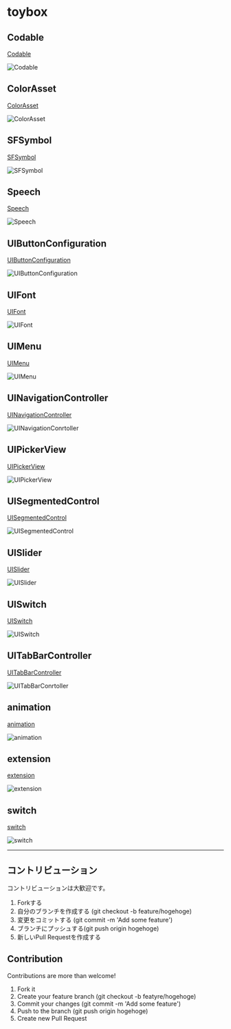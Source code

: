 # toybox

## Codable
[Codable](https://github.com.lifeistech/toybox/tree/main/Codable)

![Codable](Codable/Codable.gif)

## ColorAsset
[ColorAsset](https://github.com.lifeistech/toybox/tree/main/ColorAsset)

![ColorAsset](ColorAsset/ColorAsset.png)

## SFSymbol
[SFSymbol](https://github.com.lifeistech/toybox/tree/main/SFSymbol)

![SFSymbol](SFSymbol/SFSymbol.png)

## Speech
[Speech](https://github.com.lifeistech/toybox/tree/main/Speech)

![Speech](Speech/Speech.png)

## UIButtonConfiguration
[UIButtonConfiguration](https://github.com/lifeistech/toybox/tree/main/UIButtonConfiguration)

![UIButtonConfiguration](UIButtonConfiguration/UIButtonConfiguration.gif)

## UIFont
[UIFont](https://github.com/lifeistech/toybox/tree/main/UIFont)

![UIFont](UIFont/UIFont.png)

## UIMenu
[UIMenu](https://github.com/lifeistech/toybox/tree/main/UIMenu)

![UIMenu](UIMenu/UIMenu.gif)

## UINavigationController
[UINavigationController](https://github.com/lifeistech/toybox/tree/main/UINavigationConrtoller)

![UINavigationConrtoller](UINavigationController/UINavigationController.gif)

## UIPickerView
[UIPickerView](https://github.com/lifeistech/toybox/tree/main/UIPickerView)

![UIPickerView](UIPickerView/UIPickerView.gif)

## UISegmentedControl
[UISegmentedControl](https://github.com/lifeistech/toybox/tree/main/UISegmentedControl)

![UISegmentedControl](UISegmentedControl/UISegmentedControl.gif)

## UISlider
[UISlider](https://github.com/lifeistech/toybox/tree/main/UISlider)

![UISlider](UISlider/UISlider.gif)

## UISwitch
[UISwitch](https://github.com/lifeistech/toybox/tree/main/UISwitch)

![UISwitch](UISwitch/UISwitch.gif)

## UITabBarController
[UITabBarController](https://github.com/lifeistech/toybox/tree/main/UITabBarController)

![UITabBarConrtoller](UITabBarConroller/UITabBarController.gif)

## animation
[animation](https://github.com/lifeistech/toybox/tree/main/animation)

![animation](animation/animation.gif)

## extension
[extension](https://github.com/lifeistech/toybox/tree/main/extension)

![extension](extension/extension.gif)

## switch
[switch](https://github.com/lifeistech/toybox/tree/main/switch)

![switch](switch/switch.gif)

---------------------------------------

## コントリビューション
コントリビューションは大歓迎です。

1. Forkする
2. 自分のブランチを作成する (git checkout -b feature/hogehoge)
3. 変更をコミットする (git commit -m 'Add some feature')
4. ブランチにプッシュする(git push origin hogehoge)
5. 新しいPull Requestを作成する

## Contribution
Contributions are more than welcome!

1. Fork it
2. Create your feature branch (git checkout -b featyre/hogehoge)
3. Commit your changes (git commit -m 'Add some feature')
4. Push to the branch (git push origin hogehoge)
5. Create new Pull Request


